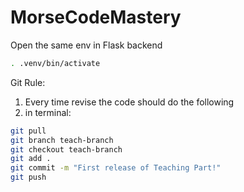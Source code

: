 # MorseCodeMastery

Open the same env in Flask backend
```bash
. .venv/bin/activate
```
Git Rule:
1. Every time revise the code should do the following
2. in terminal:
```bash
git pull
git branch teach-branch
git checkout teach-branch
git add .
git commit -m "First release of Teaching Part!"
git push
```
